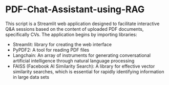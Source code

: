 # PDF-Chat-Assistant-using-RAG
This script is a Streamlit web application designed to facilitate interactive Q&A sessions based on the content of uploaded PDF documents, specifically CVs.
The application begins by importing  libraries:
- Streamlit: library for creating the web interface
- PyPDF2:  A tool for reading PDF files
- Langchain: An array of instruments for generating conversational artificial intelligence through natural language processing
- FAISS (Facebook AI Similarity Search): A library for effective vector similarity searches, which is essential for rapidly identifying information in large data sets
